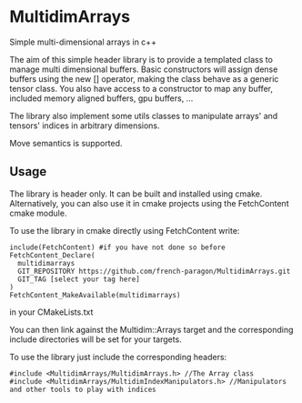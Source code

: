 # MultidimArrays
Simple multi-dimensional arrays in c++

The aim of this simple header library is to provide a templated class to manage multi dimensional buffers. 
Basic constructors will assign dense buffers using the new [] operator, making the class behave as a generic tensor class.
You also have access to a constructor to map any buffer, included memory aligned buffers, gpu buffers, ...

The library also implement some utils classes to manipulate arrays' and tensors' indices in arbitrary dimensions.

Move semantics is supported.

## Usage

The library is header only. It can be built and installed using cmake. Alternatively, you can also use it in cmake projects using the FetchContent cmake module.

To use the library in cmake directly using FetchContent write:

```
include(FetchContent) #if you have not done so before
FetchContent_Declare(
  multidimarrays
  GIT_REPOSITORY https://github.com/french-paragon/MultidimArrays.git
  GIT_TAG [select your tag here]
)
FetchContent_MakeAvailable(multidimarrays)
```

in your CMakeLists.txt

You can then link against the Multidim::Arrays target and the corresponding include directories will be set for your targets.

To use the library just include the corresponding headers:

```
#include <MultidimArrays/MultidimArrays.h> //The Array class
#include <MultidimArrays/MultidimIndexManipulators.h> //Manipulators and other tools to play with indices
```
